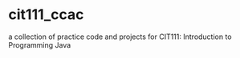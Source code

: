 # cit111_ccac
a collection of practice code and projects for CIT111: Introduction to Programming Java
